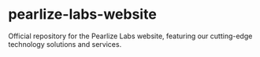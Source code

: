 # pearlize-labs-website
Official repository for the Pearlize Labs website, featuring our cutting-edge technology solutions and services.

